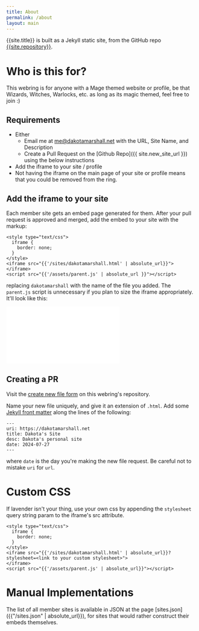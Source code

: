```yaml
---
title: About
permalink: /about
layout: main
---
```


{{site.title}} is built as a Jekyll static site, from the GitHub repo [{{site.repository}}]({{site.repository}}).

# Who is this for?

This webring is for anyone with a Mage themed website or profile, be that Wizards, Witches, Warlocks, etc. as long as its magic themed, feel free to join :) 

## Requirements

- Either
  - Email me at [me@dakotamarshall.net](mailto://me@dakotamarshall.net) with the URL, Site Name, and Description
  - Create a Pull Request on the [Github Repo]({{ site.new_site_url }}) using the below instructions
- Add the iframe to your site / profile
- Not having the iframe on the main page of your site or profile means that you could be removed from the ring.

## Add the iframe to your site

Each member site gets an embed page generated for them. After your pull request is approved and merged, add the embed to your site with the markup:

```
<style type="text/css">
  iframe {
    border: none;
  }
</style>
<iframe src="{{'/sites/dakotamarshall.html' | absolute_url}}">
</iframe>
<script src="{{'/assets/parent.js' | absolute_url }}"></script>
```

replacing `dakotamarshall` with the name of the file you added. The `parent.js` script is unnecessary if you plan to size the iframe appropriately. It'll look like this:

<style type="text/css">
  iframe {
    border: none;
  }
</style>
<iframe src="{{'/sites/dakotamarshall.html' | absolute_url}}">
</iframe>
<script src="{{'/assets/parent.js' | absolute_url}}"></script>

## Creating a PR

Visit the [create new file form]({{site.new_site_url}}) on this webring's repository.

Name your new file uniquely, and give it an extension of `.html`. Add some [Jekyll front matter](https://jekyllrb.com/docs/front-matter/) along the lines of the following:

```
---
uri: https://dakotamarshall.net
title: Dakota's Site
desc: Dakota's personal site
date: 2024-07-27
---
```

where `date` is the day you're making the new file request. Be careful not to mistake `uri` for `url`.

# Custom CSS

If lavender isn't your thing, use your own css by appending the `stylesheet` query string param to the iframe's src attribute.

```
<style type="text/css">
  iframe {
    border: none;
  }
</style>
<iframe src="{{'/sites/dakotamarshall.html' | absolute_url}}?stylesheet=<link to your custom stylesheet>">
</iframe>
<script src="{{'/assets/parent.js' | absolute_url}}"></script>
```

# Manual Implementations

The list of all member sites is available in JSON at the page [sites.json]({{"/sites.json" | absolute_url}}), for sites that would rather construct their embeds themselves.
